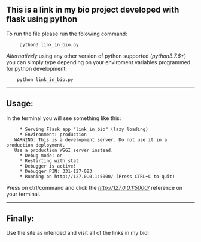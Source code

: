 ## This is a link in my bio project developed with flask using python
To run the file please run the folowing command:
```
     python3 link_in_bio.py
```
*Alternatively* using any other version of python supported (*python3.7.6+*) you can simply type depending on your enviroment variables programmed for python development:
```
    python link_in_bio.py
```
***
## Usage:
In the terminal you will see something like this:
```
     * Serving Flask app "link_in_bio" (lazy loading)
     * Environment: production
   WARNING: This is a development server. Do not use it in a production deployment.
   Use a production WSGI server instead.
     * Debug mode: on
     * Restarting with stat
     * Debugger is active!
     * Debugger PIN: 331-127-083
     * Running on http://127.0.0.1:5000/ (Press CTRL+C to quit)
```
Press on ctrl/command and click the *http://127.0.0.1:5000/* reference on your terminal.
***
## Finally:
Use the site as intended and visit all of the links in my bio!
